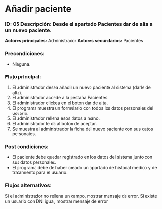 # Añadir paciente

### ID: 05 Descripción: Desde el apartado Pacientes dar de alta a un nuevo paciente.

 **Actores principales:** Administrador
 **Actores secundarios:** Pacientes

### Precondiciones:
- Ninguna.
### Flujo principal:

  1. El administrador desea añadir un nuevo paciente al sistema (darle de alta).
  2. El administrador accede a la pestaña Pacientes.
  3. El administrador clickea en el boton dar de alta.
  4. El programa muestra un formulario con todos los datos personales del usuario.
  5. El administrador rellena esos datos a mano.
  6. El administrador le da al boton de aceptar.
  8. Se muestra al administrador la ficha del nuevo paciente con sus datos personales.


### Post condiciones:
- El paciente debe quedar registrado en los datos del sistema junto con sus datos personales.
- El programa debe de haber creado un apartado de historial medico y de tratamiento para el usuario.

### Flujos alternativos:
Si el administrador no rellena un campo, mostrar mensaje de error.
Si existe un usuario con DNI igual, mostrar mensaje de error.
